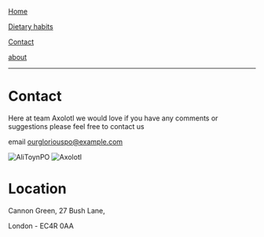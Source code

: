 [Home](https://mhoughton-iw.github.io/scrum-axolotl/)  

[Dietary habits](https://mhoughton-iw.github.io/scrum-axolotl/diataryHabits)  

[Contact](https://mhoughton-iw.github.io/scrum-axolotl/contact)  

[about](https://mhoughton-iw.github.io/scrum-axolotl/about)

---

# Contact

Here at team Axolotl we would love if you have any comments or suggestions please feel free to contact us

email ourgloriouspo@example.com 

![AliToynPO](https://afzkblnuxm.cloudimg.io/v7/_cdn_/images/square/Ali_Toyn_Straight.jpg?)
![Axolotl](https://thumbs-prod.si-cdn.com/iRcHf5oyz3VtliQ-btHjbqMBcsw=/1072x720/filters:no_upscale()/https://public-media.si-cdn.com/filer/88/b6/88b61700-8658-4961-ad71-552c60dc0e9a/gettyimages-503903108.jpg)

# Location

Cannon Green, 27 Bush Lane, 

London - EC4R 0AA


